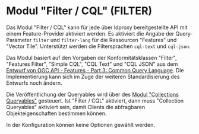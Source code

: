 # Modul "Filter / CQL" (FILTER)

Das Modul "Filter / CQL" kann für jede über ldproxy bereitgestellte API mit einem Feature-Provider aktiviert werden. Es aktiviert die Angabe der Query-Parameter `filter` und `filter-lang` für die Ressourcen "Features" und "Vector Tile". Unterstützt werden die Filtersprachen `cql-text` und `cql-json`.

Das Modul basiert auf den Vorgaben der Konformitätsklassen "Filter", "Features Filter", "Simple CQL", "CQL Text" und "CQL JSON" aus dem [Entwurf von OGC API - Features - Part 3: Common Query Language](http://docs.opengeospatial.org/DRAFTS/19-079.html#filter-queryables). Die Implementierung kann sich im Zuge der weiteren Standardisierung des Entwurfs noch ändern.

Die Veröffentlichung der Queryables wird über des [Modul "Collections Queryables"](queryables.md) gesteuert. Ist "Filter / CQL" aktiviert, dann muss "Collection Queryables" aktiviert sein, damit Clients die abfragbaren Objekteigenschaften bestimmen können.

In der Konfiguration können keine Optionen gewählt werden.
